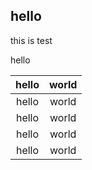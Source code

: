 ## hello

this is test

hello

| hello | world |
|:-:|:-:|
| hello | world |
| hello | world |
| hello | world |
| hello | world |